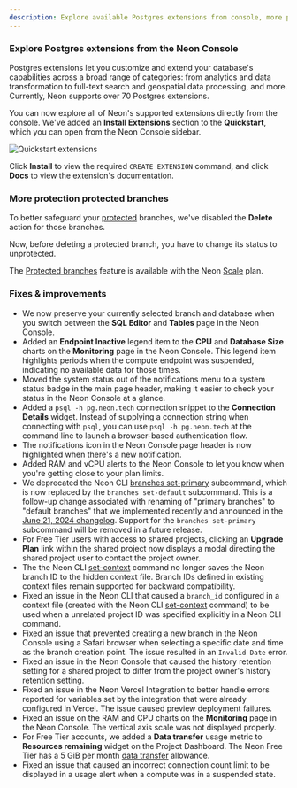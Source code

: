```yaml
---
description: Explore available Postgres extensions from console, more protection protected branches, and lots of improvements and fixes.
---
```


### Explore Postgres extensions from the Neon Console

Postgres extensions let you customize and extend your database's capabilities across a broad range of categories: from analytics and data transformation to full-text search and geospatial data processing, and more. Currently, Neon supports over 70 Postgres extensions.

You can now explore all of Neon's supported extensions directly from the console. We've added an **Install Extensions** section to the **Quickstart**, which you can open from the Neon Console sidebar.

![Quickstart extensions](/docs/relnotes/quickstart_extensions.png)

Click **Install** to view the required `CREATE EXTENSION` command, and click **Docs** to view the extension's documentation.

### More protection protected branches

To better safeguard your [protected](/docs/guides/protected-branches) branches, we've disabled the **Delete** action for those branches.

Now, before deleting a protected branch, you have to change its status to unprotected.

The [Protected branches](/docs/guides/protected-branches) feature is available with the Neon [Scale](/docs/introduction/plans#scale) plan.

### Fixes & improvements

- We now preserve your currently selected branch and database when you switch between the **SQL Editor** and **Tables** page in the Neon Console.
- Added an **Endpoint Inactive** legend item to the **CPU** and **Database Size** charts on the **Monitoring** page in the Neon Console. This legend item highlights periods when the compute endpoint was suspended, indicating no available data for those times.
- Moved the system status out of the notifications menu to a system status badge in the main page header, making it easier to check your status in the Neon Console at a glance.
- Added a `psql -h pg.neon.tech` connection snippet to the **Connection Details** widget. Instead of supplying a connection string when connecting with `psql`, you can use `psql -h pg.neon.tech` at the command line to launch a browser-based authentication flow.
- The notifications icon in the Neon Console page header is now highlighted when there's a new notification.
- Added RAM and vCPU alerts to the Neon Console to let you know when you're getting close to your plan limits.
- We deprecated the Neon CLI [branches set-primary](https://neon.tech/docs/reference/cli-branches#set-primary) subcommand, which is now replaced by the `branches set-default` subcommand. This is a follow-up change associated with renaming of "primary branches" to "default branches" that we implemented recently and announced in the [June 21, 2024 changelog](/docs/changelog/2024-06-21). Support for the `branches set-primary` subcommand will be removed in a future release.
- For Free Tier users with access to shared projects, clicking an **Upgrade Plan** link within the shared project now displays a modal directing the shared project user to contact the project owner.
- The the Neon CLI [set-context](/docs/reference/cli-set-context) command no longer saves the Neon branch ID to the hidden context file. Branch IDs defined in existing context files remain supported for backward compatibility.
- Fixed an issue in the Neon CLI that caused a `branch_id` configured in a context file (created with the Neon CLI [set-context](/docs/reference/cli-set-context) command) to be used when a unrelated project ID was specified explicitly in a Neon CLI command.
- Fixed an issue that prevented creating a new branch in the Neon Console using a Safari browser when selecting a specific date and time as the branch creation point. The issue resulted in an `Invalid Date` error.
- Fixed an issue in the Neon Console that caused the history retention setting for a shared project to differ from the project owner's history retention setting.
- Fixed an issue in the Neon Vercel Integration to better handle errors reported for variables set by the integration that were already configured in Vercel. The issue caused preview deployment failures.
- Fixed an issue on the RAM and CPU charts on the **Monitoring** page in the Neon Console. The vertical axis scale was not displayed properly.
- For Free Tier accounts, we added a **Data transfer** usage metric to **Resources remaining** widget on the Project Dashboard. The Neon Free Tier has a 5 GiB per month [data transfer](/docs/introduction/usage-metrics#data-transfer) allowance.
- Fixed an issue that caused an incorrect connection count limit to be displayed in a usage alert when a compute was in a suspended state.
